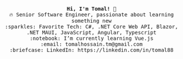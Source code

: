 <p align="center">
  <samp>
    <b> Hi, I'm Tomal! </b> 👋 <br>
    🔥 Senior Software Engineer, passionate about learning something new  <br>
    :sparkles: Favorite Tech: C#, .NET Core Web API, Blazor, .NET MAUI, JavaScript, Angular, Typescript <br>
    :notebook: I’m currently learning Vue.js  <br>
    :email:	tomalhossain.tm@gmail.com <br>
    :briefcase: LinkedIn: https://linkedin.com/in/tomal88 <br>
  </samp>
</p>

